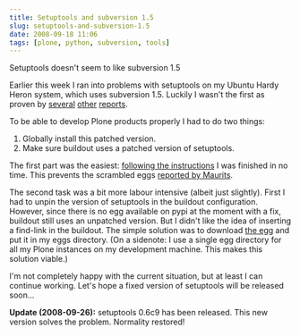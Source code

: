 ```yaml
---
title: Setuptools and subversion 1.5
slug: setuptools-and-subversion-1.5
date: 2008-09-18 11:06
tags: [plone, python, subversion, tools]
---
```


Setuptools doesn't seem to like subversion 1.5

Earlier this week I ran into problems with setuptools on my Ubuntu
Hardy Heron system, which uses subversion 1.5. Luckily I wasn't the
first as proven by
[several](http://mrtopf.de/blog/plone/using-subversion-15-with-setuptools-in-python-technical/)
[other](http://bugs.debian.org/cgi-bin/bugreport.cgi?bug=489263)
[reports](http://bugs.python.org/setuptools/issue4).

To be able to develop Plone products properly I had to do two things:

1. Globally install this patched version.
2. Make sure buildout uses a patched version of setuptools.

The first part was the easiest:
[following the instructions](http://bugs.python.org/setuptools/msg62)
I was finished in no time. This prevents the scrambled eggs
[reported by Maurits](http://maurits.vanrees.org/weblog/archive/2008/09/scrambled-eggs).

The second task was a bit more labour intensive (albeit just
slightly). First I had to unpin the version of setuptools in the
buildout configuration. However, since there is no egg available on
pypi at the moment with a fix, buildout still uses an unpatched
version. But I didn't like the idea of inserting a find-link in the
buildout. The simple solution was to download
[the egg](http://www.jaraco.com/ASP/eggs/setuptools-0.6c8_svn15fix.egg)
and put it in my eggs directory. (On a sidenote: I use a single egg
directory for all my Plone instances on my development machine. This
makes this solution viable.)

I'm not completely happy with the current situation, but at least I
can continue working. Let's hope a fixed version of setuptools will be
released soon...

**Update (2008-09-26):** setuptools 0.6c9 has been released. This new
  version solves the problem. Normality restored!
